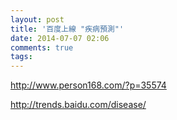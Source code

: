 ```yaml
---
layout: post
title: '百度上線 "疾病預測"'
date: 2014-07-07 02:06
comments: true
tags: 
---
```

http://www.person168.com/?p=35574

http://trends.baidu.com/disease/